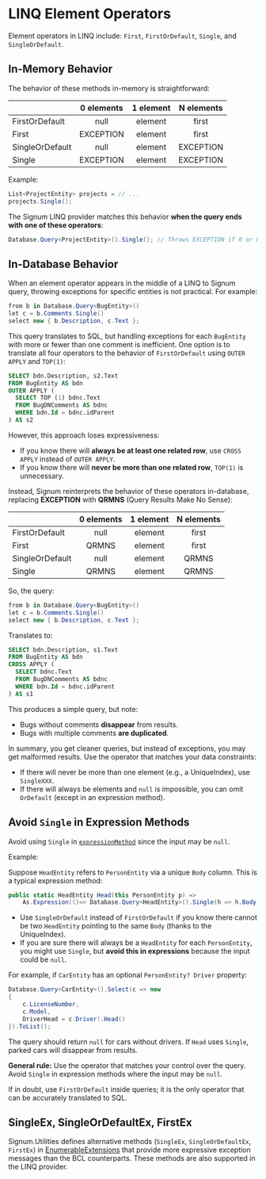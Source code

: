 ﻿# LINQ Element Operators

Element operators in LINQ include: `First`, `FirstOrDefault`, `Single`, and `SingleOrDefault`.

## In-Memory Behavior

The behavior of these methods in-memory is straightforward:

|                | 0 elements | 1 element | N elements |
|----------------|:----------:|:---------:|:----------:|
| FirstOrDefault | null       | element   | first      |
| First          | EXCEPTION  | element   | first      |
| SingleOrDefault| null       | element   | EXCEPTION  |
| Single         | EXCEPTION  | element   | EXCEPTION  |

Example:

```csharp
List<ProjectEntity> projects = // ...
projects.Single();
```

The Signum LINQ provider matches this behavior **when the query ends with one of these operators**:

```csharp
Database.Query<ProjectEntity>().Single(); // Throws EXCEPTION if 0 or N elements
```

## In-Database Behavior

When an element operator appears in the middle of a LINQ to Signum query, throwing exceptions for specific entities is not practical. For example:

```csharp
from b in Database.Query<BugEntity>()
let c = b.Comments.Single()
select new { b.Description, c.Text };
```

This query translates to SQL, but handling exceptions for each `BugEntity` with more or fewer than one comment is inefficient. One option is to translate all four operators to the behavior of `FirstOrDefault` using `OUTER APPLY` and `TOP(1)`:

```sql
SELECT bdn.Description, s2.Text
FROM BugEntity AS bdn
OUTER APPLY (
  SELECT TOP (1) bdnc.Text
  FROM BugDNComments AS bdnc
  WHERE bdn.Id = bdnc.idParent
) AS s2
```

However, this approach loses expressiveness:
- If you know there will **always be at least one related row**, use `CROSS APPLY` instead of `OUTER APPLY`.
- If you know there will **never be more than one related row**, `TOP(1)` is unnecessary.

Instead, Signum reinterprets the behavior of these operators in-database, replacing **EXCEPTION** with **QRMNS** (Query Results Make No Sense):

|                | 0 elements | 1 element | N elements |
|----------------|:----------:|:---------:|:----------:|
| FirstOrDefault | null       | element   | first      |
| First          | QRMNS      | element   | first      |
| SingleOrDefault| null       | element   | QRMNS      |
| Single         | QRMNS      | element   | QRMNS      |

So, the query:

```csharp
from b in Database.Query<BugEntity>()
let c = b.Comments.Single()
select new { b.Description, c.Text };
```

Translates to:

```sql
SELECT bdn.Description, s1.Text
FROM BugEntity AS bdn
CROSS APPLY (
  SELECT bdnc.Text
  FROM BugDNComments AS bdnc
  WHERE bdn.Id = bdnc.idParent
) AS s1
```

This produces a simple query, but note:
- Bugs without comments **disappear** from results.
- Bugs with multiple comments **are duplicated**.

In summary, you get cleaner queries, but instead of exceptions, you may get malformed results. Use the operator that matches your data constraints:
- If there will never be more than one element (e.g., a UniqueIndex), use `SingleXXX`.
- If there will always be elements and `null` is impossible, you can omit `OrDefault` (except in an expression method).

## Avoid `Single` in Expression Methods

Avoid using `Single` in [`expressionMethod`](../../Signum.Utilities/ExpressionTrees/LinqExtensibility.md) since the input may be `null`.

Example:

Suppose `HeadEntity` refers to `PersonEntity` via a unique `Body` column. This is a typical expression method:

```csharp
public static HeadEntity Head(this PersonEntity p) => 
	As.Expression(()=> Database.Query<HeadEntity>().Single(h => h.Body.Is(b)))
```

- Use `SingleOrDefault` instead of `FirstOrDefault` if you know there cannot be two `HeadEntity` pointing to the same `Body` (thanks to the UniqueIndex).
- If you are sure there will always be a `HeadEntity` for each `PersonEntity`, you might use `Single`, but **avoid this in expressions** because the input could be `null`.

For example, if `CarEntity` has an optional `PersonEntity? Driver` property:

```csharp
Database.Query<CarEntity>().Select(c => new 
{ 
	c.LicenseNumber, 
	c.Model, 
	DriverHead = c.Driver!.Head()
}).ToList();
```

The query should return `null` for cars without drivers. If `Head` uses `Single`, parked cars will disappear from results.

**General rule:** Use the operator that matches your control over the query. Avoid `Single` in expression methods where the input may be `null`.

If in doubt, use `FirstOrDefault` inside queries; it is the only operator that can be accurately translated to SQL.

## SingleEx, SingleOrDefaultEx, FirstEx

Signum.Utilities defines alternative methods (`SingleEx`, `SingleOrDefaultEx`, `FirstEx`) in [EnumerableExtensions](../../Signum.Utilities/Extensions/EnumerableExtensions.md) that provide more expressive exception messages than the BCL counterparts. These methods are also supported in the LINQ provider.


